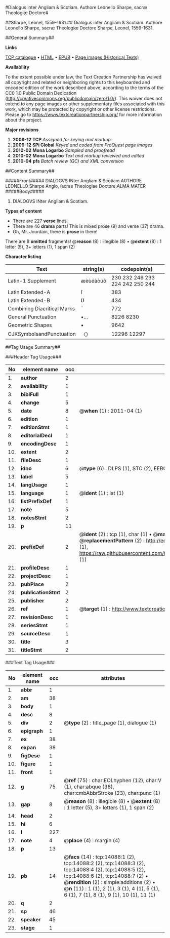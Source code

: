 #Dialogus inter Angliam & Scotiam. Authore Leonello Sharpe, sacræ Theologiæ Doctore#

##Sharpe, Leonel, 1559-1631.##
Dialogus inter Angliam & Scotiam. Authore Leonello Sharpe, sacræ Theologiæ Doctore
Sharpe, Leonel, 1559-1631.

##General Summary##

**Links**

[TCP catalogue](http://www.ota.ox.ac.uk/tcp/)  • 
[HTML](http://tei.it.ox.ac.uk/tcp/Texts-HTML/free/A12/A12063.html)  • 
[EPUB](http://tei.it.ox.ac.uk/tcp/Texts-EPUB/free/A12/A12063.epub) • 
[Page images (Historical Texts)](https://historicaltexts.jisc.ac.uk/eebo-99848963e)

**Availability**

To the extent possible under law, the Text Creation Partnership has waived all copyright and related or neighboring rights to this keyboarded and encoded edition of the work described above, according to the terms of the CC0 1.0 Public Domain Dedication (http://creativecommons.org/publicdomain/zero/1.0/). This waiver does not extend to any page images or other supplementary files associated with this work, which may be protected by copyright or other license restrictions. Please go to https://www.textcreationpartnership.org/ for more information about the project.

**Major revisions**

1. __2009-12__ __TCP__ *Assigned for keying and markup*
1. __2009-12__ __SPi Global__ *Keyed and coded from ProQuest page images*
1. __2010-02__ __Mona Logarbo__ *Sampled and proofread*
1. __2010-02__ __Mona Logarbo__ *Text and markup reviewed and edited*
1. __2010-04__ __pfs__ *Batch review (QC) and XML conversion*

##Content Summary##

#####Front#####
DIALOGVS INter Angliam & Scotiam.AƲTHORE LEONELLO Sharpe Anglo, ſacrae Theologiae Doctore.ALMA MATER
#####Body#####

1. DIALOGVS INter Angliam & Scotiam.

**Types of content**

  * There are 227 **verse** lines!
  * There are 46 **drama** parts! This is mixed prose (9) and verse (37) drama.
  * Oh, Mr. Jourdain, there is **prose** in there!

There are 8 **omitted** fragments! 
 @__reason__ (8) : illegible (8)  •  @__extent__ (8) : 1 letter (5), 3+ letters (1), 1 span (2)

**Character listing**


|Text|string(s)|codepoint(s)|
|---|---|---|
|Latin-1 Supplement|æèùéàòúô|230 232 249 233 224 242 250 244|
|Latin Extended-A|ſ|383|
|Latin Extended-B|Ʋ|434|
|Combining             Diacritical Marks|̄|772|
|General Punctuation|•…|8226 8230|
|Geometric Shapes|▪|9642|
|CJKSymbolsandPunctuation|〈〉|12296 12297|

##Tag Usage Summary##

###Header Tag Usage###

|No|element name|occ|attributes|
|---|---|---|---|
|1.|__author__|2||
|2.|__availability__|1||
|3.|__biblFull__|1||
|4.|__change__|5||
|5.|__date__|8| @__when__ (1) : 2011-04 (1)|
|6.|__edition__|1||
|7.|__editionStmt__|1||
|8.|__editorialDecl__|1||
|9.|__encodingDesc__|1||
|10.|__extent__|2||
|11.|__fileDesc__|1||
|12.|__idno__|6| @__type__ (6) : DLPS (1), STC (2), EEBO-CITATION (1), PROQUEST (1), VID (1)|
|13.|__label__|5||
|14.|__langUsage__|1||
|15.|__language__|1| @__ident__ (1) : lat (1)|
|16.|__listPrefixDef__|1||
|17.|__note__|5||
|18.|__notesStmt__|2||
|19.|__p__|11||
|20.|__prefixDef__|2| @__ident__ (2) : tcp (1), char (1)  •  @__matchPattern__ (2) : ([0-9\-]+):([0-9IVX]+) (1), (.+) (1)  •  @__replacementPattern__ (2) : http://eebo.chadwyck.com/downloadtiff?vid=$1&page=$2 (1), https://raw.githubusercontent.com/textcreationpartnership/Texts/master/tcpchars.xml#$1 (1)|
|21.|__profileDesc__|1||
|22.|__projectDesc__|1||
|23.|__pubPlace__|2||
|24.|__publicationStmt__|2||
|25.|__publisher__|2||
|26.|__ref__|1| @__target__ (1) : http://www.textcreationpartnership.org/docs/. (1)|
|27.|__revisionDesc__|1||
|28.|__seriesStmt__|1||
|29.|__sourceDesc__|1||
|30.|__title__|3||
|31.|__titleStmt__|2||


###Text Tag Usage###

|No|element name|occ|attributes|
|---|---|---|---|
|1.|__abbr__|1||
|2.|__am__|38||
|3.|__body__|1||
|4.|__desc__|8||
|5.|__div__|2| @__type__ (2) : title_page (1), dialogue (1)|
|6.|__epigraph__|1||
|7.|__ex__|38||
|8.|__expan__|38||
|9.|__figDesc__|1||
|10.|__figure__|1||
|11.|__front__|1||
|12.|__g__|75| @__ref__ (75) : char:EOLhyphen (12), char:V (1), char:abque (38), char:cmbAbbrStroke (23), char:punc (1)|
|13.|__gap__|8| @__reason__ (8) : illegible (8)  •  @__extent__ (8) : 1 letter (5), 3+ letters (1), 1 span (2)|
|14.|__head__|2||
|15.|__hi__|6||
|16.|__l__|227||
|17.|__note__|4| @__place__ (4) : margin (4)|
|18.|__p__|13||
|19.|__pb__|14| @__facs__ (14) : tcp:14088:1 (2), tcp:14088:2 (2), tcp:14088:3 (2), tcp:14088:4 (2), tcp:14088:5 (2), tcp:14088:6 (2), tcp:14088:7 (2)  •  @__rendition__ (2) : simple:additions (2)  •  @__n__ (11) : 1 (1), 2 (1), 3 (1), 4 (1), 5 (1), 6 (1), 7 (1), 8 (1), 9 (1), 10 (1), 11 (1)|
|20.|__q__|2||
|21.|__sp__|46||
|22.|__speaker__|45||
|23.|__stage__|1||
